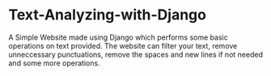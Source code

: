# Text-Analyzing-with-Django
A Simple Website made using Django which performs some basic operations on text provided.
The website can filter your text, remove unneccessary punctuations, remove the spaces and new lines if not needed and some more operations.
